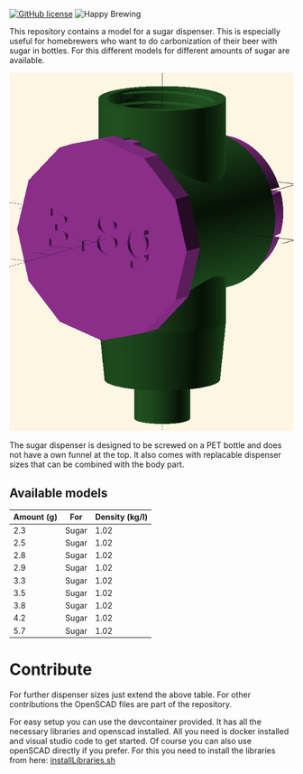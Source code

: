 [![GitHub license](https://img.shields.io/github/license/papauorg/sugar-dispenser)](https://github.com/papauorg/sugar-dispenser/blob/master/LICENSE)
![Happy Brewing](https://img.shields.io/badge/Levelmeter-Happy%20Brewing-%23FBB117)

This repository contains a model for a sugar dispenser. This is especially useful for homebrewers who want to do carbonization of their beer with sugar in bottles. For this different models for different amounts of sugar are available.

![Sugar Dispenser](./sugar-dispenser.png)

The sugar dispenser is designed to be screwed on a PET bottle and does not have a own funnel at the top. It also comes with replacable dispenser sizes that can be combined with the body part.


## Available models
| Amount (g)   | For    | Density (kg/l) |
|--------------|--------|----------------|
| 2.3          | Sugar  | 1.02           |
| 2.5          | Sugar  | 1.02           |
| 2.8          | Sugar  | 1.02           |
| 2.9          | Sugar  | 1.02           |
| 3.3          | Sugar  | 1.02           |
| 3.5          | Sugar  | 1.02           |
| 3.8          | Sugar  | 1.02           |
| 4.2          | Sugar  | 1.02           |
| 5.7          | Sugar  | 1.02           |

# Contribute
For further dispenser sizes just extend the above table. For other contributions the OpenSCAD files are part of the repository.

For easy setup you can use the devcontainer provided. It has all the necessary libraries and openscad installed. All you need is docker installed and visual studio code to get started. Of course you can also use openSCAD directly if you prefer. For this you need to install the libraries from here: [installLibraries.sh](./.devcontainer/installLibraries.sh)

